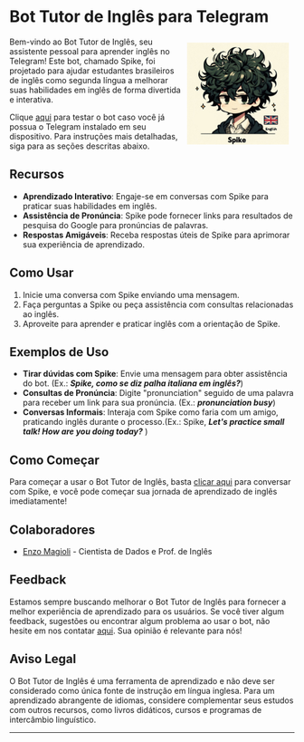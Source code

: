 # Bot Tutor de Inglês para Telegram

<div>
<img align="right" src="./img/spike_profile_flag.png" alt="spike_profile" width="180px" style="margin:10px;"/>

Bem-vindo ao Bot Tutor de Inglês, seu assistente pessoal para aprender inglês no Telegram! Este bot, chamado Spike, foi projetado para ajudar estudantes brasileiros de inglês como segunda língua a melhorar suas habilidades em inglês de forma divertida e interativa.

Clique [aqui](https://t.me/SpikeEnglishBot) para testar o bot caso você já possua o Telegram instalado em seu dispositivo. Para instruções mais detalhadas, siga para as seções descritas abaixo.
</div>

## Recursos
- **Aprendizado Interativo**: Engaje-se em conversas com Spike para praticar suas habilidades em inglês.
- **Assistência de Pronúncia**: Spike pode fornecer links para resultados de pesquisa do Google para pronúncias de palavras.
- **Respostas Amigáveis**: Receba respostas úteis de Spike para aprimorar sua experiência de aprendizado.

## Como Usar
1. Inicie uma conversa com Spike enviando uma mensagem.
2. Faça perguntas a Spike ou peça assistência com consultas relacionadas ao inglês.
3. Aproveite para aprender e praticar inglês com a orientação de Spike.

## Exemplos de Uso
- **Tirar dúvidas com Spike**: Envie uma mensagem para obter assistência do bot. (Ex.: ***Spike, como se diz palha italiana em inglês?***)
- **Consultas de Pronúncia**: Digite "pronunciation" seguido de uma palavra para receber um link para sua pronúncia. (Ex.: ***pronunciation busy***)
- **Conversas Informais**: Interaja com Spike como faria com um amigo, praticando inglês durante o processo.(Ex.:  Spike, _**Let's practice small talk! How are you doing today?**_ )

## Como Começar
Para começar a usar o Bot Tutor de Inglês, basta [clicar aqui](https://t.me/SpikeEnglishBot) para conversar com Spike, e você pode começar sua jornada de aprendizado de inglês imediatamente!

## Colaboradores
- [Enzo Magioli](https://www.linkedin.com/in/enzo-magioli/) - Cientista de Dados e Prof. de Inglês

## Feedback
Estamos sempre buscando melhorar o Bot Tutor de Inglês para fornecer a melhor experiência de aprendizado para os usuários. Se você tiver algum feedback, sugestões ou encontrar algum problema ao usar o bot, não hesite em nos contatar [aqui](mailto:enzomagioli.pro@gmail.com). Sua opinião é relevante para nós!

## Aviso Legal
O Bot Tutor de Inglês é uma ferramenta de aprendizado e não deve ser considerado como única fonte de instrução em língua inglesa. Para um aprendizado abrangente de idiomas, considere complementar seus estudos com outros recursos, como livros didáticos, cursos e programas de intercâmbio linguístico.

---
